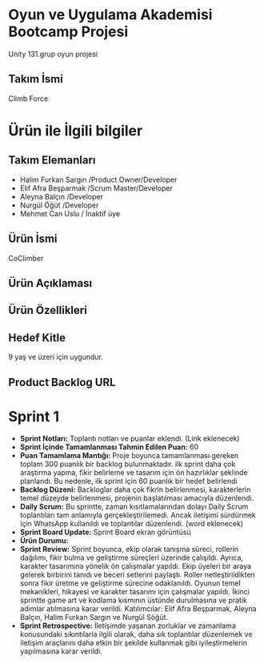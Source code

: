 # Oyun ve Uygulama Akademisi Bootcamp Projesi
Unity 131.grup oyun projesi 
## Takım İsmi
Climb Force
# Ürün ile İlgili bilgiler
## Takım Elemanları
- Halim Furkan Sargın /Product Owner/Developer <br/>
- Elif Afra Beşparmak /Scrum Master/Developer <br/>
- Aleyna Balçın /Developer <br/>
- Nurgül Öğüt /Developer <br/>
- Mehmet Can Uslu / İnaktif üye
## Ürün İsmi
CoClimber
## Ürün Açıklaması
## Ürün Özellikleri
## Hedef Kitle
9 yaş ve üzeri için uygundur.
## Product Backlog URL
# Sprint 1
 - **Sprint Notları:** Toplantı notları ve puanlar eklendi. (Link eklenecek)
 - **Sprint İçinde Tamamlanması Tahmin Edilen Puan:** 60
 - **Puan Tamamlama Mantığı:** Proje boyunca tamamlanması gereken toplam 300 puanlık bir backlog bulunmaktadır. ilk sprint daha çok araştırma yapma, fikir belirleme ve tasarım için ön hazırlıklar şeklinde planlandı. Bu nedenle, ilk sprint için 60 puanlık bir hedef belirlendi
 - **Backlog Düzeni:** Backloglar daha çok fikrin belirlenmesi, karakterlerin temel düzeyde belirlenmesi, projenin başlatılması amacıyla düzenlendi.
 - **Daily Scrum:** Bu sprintte, zaman kısıtlamalarından dolayı Daily Scrum toplantıları tam anlamıyla gerçekleştirilemedi. Ancak iletişimi sürdürmek için WhatsApp kullanıldı ve toplantılar düzenlendi. (word eklenecek)
 - **Sprint Board Update:** Sprint Board ekran görüntüsü 
 - **Ürün Durumu:** 
 - **Sprint Review:** Sprint boyunca, ekip olarak tanışma süreci, rollerin dağılımı, fikir bulma ve geliştirme süreçleri üzerinde çalışıldı. Ayrıca, karakter tasarımına yönelik ön çalışmalar yapıldı. Ekip üyeleri bir araya gelerek birbirini tanıdı ve beceri setlerini paylaştı. Roller netleştirildikten sonra fikir üretme ve geliştirme sürecine odaklanıldı. Oyunun temel mekanikleri, hikayesi ve karakter tasarımı için çalışmalar yapıldı. İkinci sprintte game art ve kodlama kısmının üstünde durulmasına ve pratik adımlar atılmasına karar verildi. Katılımcılar: Elif Afra Beşparmak, Aleyna Balçın, Halim Furkan Sargın ve Nurgül Söğüt.
 - **Sprint Retrospective:** İletişimde yaşanan zorluklar ve zamanlama konusundaki sıkıntılarla ilgili olarak, daha sık toplantılar düzenlemek ve iletişim araçlarını daha etkin bir şekilde kullanmak gibi iyileştirmelerin yapılmasına karar verildi. 
